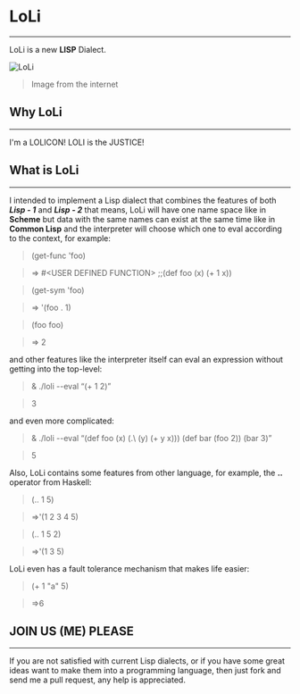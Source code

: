 LoLi
=
---
LoLi is a new **LISP** Dialect.

![LoLi](http://img1.ak.crunchyroll.com/i/spire1/b385695d7d32a54d7672bda638d49a351225770690_full.jpg)
> Image from the internet

Why LoLi
-
---
I'm a LOLICON! LOLI is the JUSTICE!

What is LoLi
-
---
I intended to implement a Lisp dialect that combines the features of both ***Lisp - 1*** and ***Lisp - 2*** that means, LoLi will have one name space like in **Scheme** but data with the same names can exist at the same time like in **Common Lisp** and the interpreter will choose which one to eval according to the context, for example:

>(get-func 'foo)

>=> #\<USER DEFINED FUNCTION\> ;;(def foo (x) (+ 1 x))

>(get-sym 'foo)

>=> '(foo . 1)

>(foo foo)

>=> 2

and other features like the interpreter itself can eval an expression without getting into the top-level:

>& ./loli --eval “(+ 1 2)”

>3

and even more complicated:

>& ./loli --eval “(def foo (x) (.\ (y) (+ y x))) (def bar (foo 2)) (bar  3)”

>5

Also, LoLi contains some features from other language, for example, the **..** operator from Haskell:

>(.. 1 5)

>=>'(1 2 3 4 5)

>(.. 1 5 2)

>=>'(1 3 5)

LoLi even has a fault tolerance mechanism that makes life easier:

>(+ 1 "a" 5)

>=>6

JOIN US (ME) PLEASE
-
---
If you are not satisfied with current Lisp dialects, or if you have some great ideas want to make them into a programming language, then just fork and send me a pull request, any help is appreciated.
